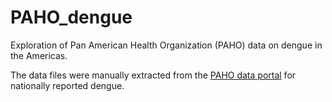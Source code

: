 # PAHO_dengue
Exploration of Pan American Health Organization (PAHO) data on dengue in the Americas.

The data files were manually extracted from the [PAHO data portal](http://www.paho.org/data/index.php/en/mnu-topics/indicadores-dengue-en.html) for nationally reported dengue.


